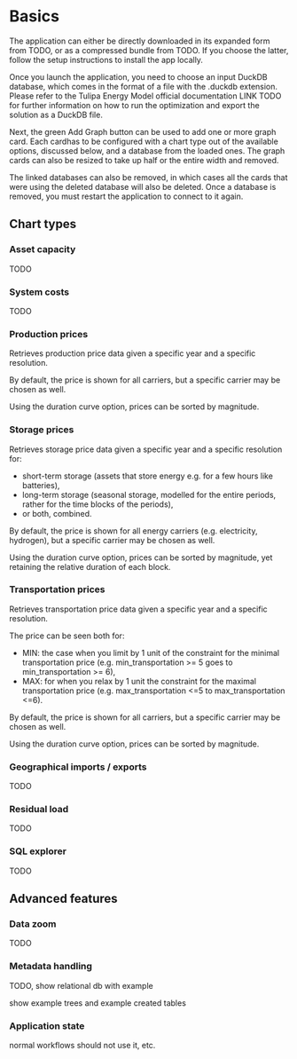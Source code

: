 # Basics

The application can either be directly downloaded in its expanded form from TODO, or as a compressed bundle from TODO. If you choose the latter, follow the setup instructions to install the app locally.

Once you launch the application, you need to choose an input DuckDB database, which comes in the format of a file with the .duckdb extension. Please refer to the Tulipa Energy Model official documentation LINK TODO for further information on how to run the optimization and export the solution as a DuckDB file.

Next, the green Add Graph button can be used to add one or more graph card. Each cardhas to be configured with a chart type out of the available options, discussed below, and a database from the loaded ones. The graph cards can also be resized to take up half or the entire width and removed.

The linked databases can also be removed, in which cases all the cards that were using the deleted database will also be deleted. Once a database is removed, you must restart the application to connect to it again.

## Chart types

### Asset capacity

TODO

### System costs

TODO

### Production prices

Retrieves production price data given a specific year and a specific resolution.

By default, the price is shown for all carriers, but a specific carrier may be chosen as well.

Using the duration curve option, prices can be sorted by magnitude.

### Storage prices

Retrieves storage price data given a specific year and a specific resolution for:

- short-term storage (assets that store energy e.g. for a few hours like batteries),
- long-term storage (seasonal storage, modelled for the entire periods, rather for the time blocks of the periods),
- or both, combined.

By default, the price is shown for all energy carriers (e.g. electricity, hydrogen), but a specific carrier may be chosen as well.

Using the duration curve option, prices can be sorted by magnitude, yet retaining the relative duration of each block.

### Transportation prices

Retrieves transportation price data given a specific year and a specific resolution.

The price can be seen both for:

- MIN: the case when you limit by 1 unit of the constraint for the minimal transportation price (e.g. min_transportation \>= 5 goes to min_transportation \>= 6),
- MAX: for when you relax by 1 unit the constraint for the maximal transportation price (e.g. max_transportation \<=5 to max_transportation \<=6).

By default, the price is shown for all carriers, but a specific carrier may be chosen as well.

Using the duration curve option, prices can be sorted by magnitude.

### Geographical imports / exports

TODO

### Residual load

TODO

### SQL explorer

TODO

## Advanced features

### Data zoom

TODO

### Metadata handling

TODO, show relational db with example

show example trees and example created tables

### Application state

normal workflows should not use it, etc.
